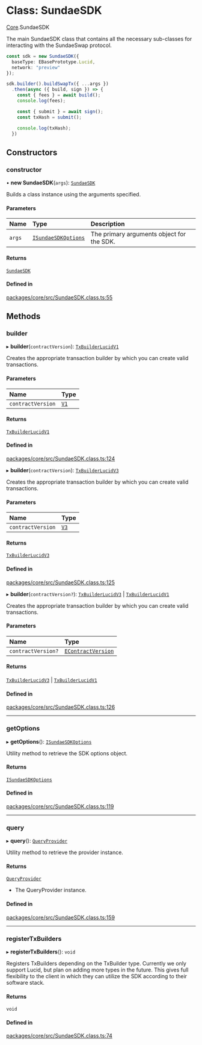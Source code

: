 # Class: SundaeSDK

[Core](../modules/Core.md).SundaeSDK

The main SundaeSDK class that contains all the necessary sub-classes for
interacting with the SundaeSwap protocol.

```ts
const sdk = new SundaeSDK({
  baseType: EBasePrototype.Lucid,
  network: "preview"
});

sdk.builder().buildSwapTx({ ...args })
  .then(async ({ build, sign }) => {
    const { fees } = await build();
    console.log(fees);

    const { submit } = await sign();
    const txHash = submit();

    console.log(txHash);
  })
```

## Constructors

### constructor

• **new SundaeSDK**(`args`): [`SundaeSDK`](Core.SundaeSDK.md)

Builds a class instance using the arguments specified.

#### Parameters

| Name | Type | Description |
| :------ | :------ | :------ |
| `args` | [`ISundaeSDKOptions`](../interfaces/Core.ISundaeSDKOptions.md) | The primary arguments object for the SDK. |

#### Returns

[`SundaeSDK`](Core.SundaeSDK.md)

#### Defined in

[packages/core/src/SundaeSDK.class.ts:55](https://github.com/SundaeSwap-finance/sundae-sdk/blob/main/packages/core/src/SundaeSDK.class.ts#L55)

## Methods

### builder

▸ **builder**(`contractVersion`): [`TxBuilderLucidV1`](Lucid.TxBuilderLucidV1.md)

Creates the appropriate transaction builder by which you can create valid transactions.

#### Parameters

| Name | Type |
| :------ | :------ |
| `contractVersion` | [`V1`](../enums/Core.EContractVersion.md#v1) |

#### Returns

[`TxBuilderLucidV1`](Lucid.TxBuilderLucidV1.md)

#### Defined in

[packages/core/src/SundaeSDK.class.ts:124](https://github.com/SundaeSwap-finance/sundae-sdk/blob/main/packages/core/src/SundaeSDK.class.ts#L124)

▸ **builder**(`contractVersion`): [`TxBuilderLucidV3`](Lucid.TxBuilderLucidV3.md)

Creates the appropriate transaction builder by which you can create valid transactions.

#### Parameters

| Name | Type |
| :------ | :------ |
| `contractVersion` | [`V3`](../enums/Core.EContractVersion.md#v3) |

#### Returns

[`TxBuilderLucidV3`](Lucid.TxBuilderLucidV3.md)

#### Defined in

[packages/core/src/SundaeSDK.class.ts:125](https://github.com/SundaeSwap-finance/sundae-sdk/blob/main/packages/core/src/SundaeSDK.class.ts#L125)

▸ **builder**(`contractVersion?`): [`TxBuilderLucidV3`](Lucid.TxBuilderLucidV3.md) \| [`TxBuilderLucidV1`](Lucid.TxBuilderLucidV1.md)

Creates the appropriate transaction builder by which you can create valid transactions.

#### Parameters

| Name | Type |
| :------ | :------ |
| `contractVersion?` | [`EContractVersion`](../enums/Core.EContractVersion.md) |

#### Returns

[`TxBuilderLucidV3`](Lucid.TxBuilderLucidV3.md) \| [`TxBuilderLucidV1`](Lucid.TxBuilderLucidV1.md)

#### Defined in

[packages/core/src/SundaeSDK.class.ts:126](https://github.com/SundaeSwap-finance/sundae-sdk/blob/main/packages/core/src/SundaeSDK.class.ts#L126)

___

### getOptions

▸ **getOptions**(): [`ISundaeSDKOptions`](../interfaces/Core.ISundaeSDKOptions.md)

Utility method to retrieve the SDK options object.

#### Returns

[`ISundaeSDKOptions`](../interfaces/Core.ISundaeSDKOptions.md)

#### Defined in

[packages/core/src/SundaeSDK.class.ts:119](https://github.com/SundaeSwap-finance/sundae-sdk/blob/main/packages/core/src/SundaeSDK.class.ts#L119)

___

### query

▸ **query**(): [`QueryProvider`](Core.QueryProvider.md)

Utility method to retrieve the provider instance.

#### Returns

[`QueryProvider`](Core.QueryProvider.md)

- The QueryProvider instance.

#### Defined in

[packages/core/src/SundaeSDK.class.ts:159](https://github.com/SundaeSwap-finance/sundae-sdk/blob/main/packages/core/src/SundaeSDK.class.ts#L159)

___

### registerTxBuilders

▸ **registerTxBuilders**(): `void`

Registers TxBuilders depending on the TxBuilder
type. Currently we only support Lucid, but plan on adding
more types in the future. This gives full flexibility to the
client in which they can utilize the SDK according to their
software stack.

#### Returns

`void`

#### Defined in

[packages/core/src/SundaeSDK.class.ts:74](https://github.com/SundaeSwap-finance/sundae-sdk/blob/main/packages/core/src/SundaeSDK.class.ts#L74)
